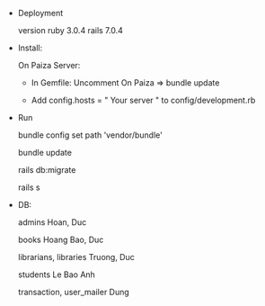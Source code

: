 * Deployment

    version ruby 3.0.4 rails 7.0.4

* Install:

    On Paiza Server: 
    
    - In Gemfile: Uncomment On Paiza => bundle update
    
    - Add config.hosts = " Your server " to config/development.rb

* Run
    
    bundle config set path 'vendor/bundle'
    
    bundle update
    
    rails db:migrate

    rails s

* DB:

    admins Hoan, Duc

    books Hoang Bao, Duc 
    
    librarians, libraries  Truong, Duc
    
    students Le Bao Anh 
    
    transaction, user_mailer Dung
